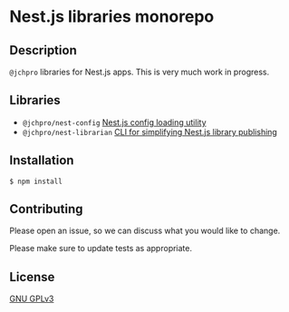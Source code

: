 # Nest.js libraries monorepo

## Description

`@jchpro` libraries for Nest.js apps. This is very much work in progress.

## Libraries

- `@jchpro/nest-config` [Nest.js config loading utility](/libs/config/readme.md)
- `@jchpro/nest-librarian` [CLI for simplifying Nest.js library publishing](/libs/librarian/readme.md)

## Installation

```shell
$ npm install
```

## Contributing

Please open an issue, so we can discuss what you would like to change.

Please make sure to update tests as appropriate.

## License

[GNU GPLv3](https://choosealicense.com/licenses/gpl-3.0/)
